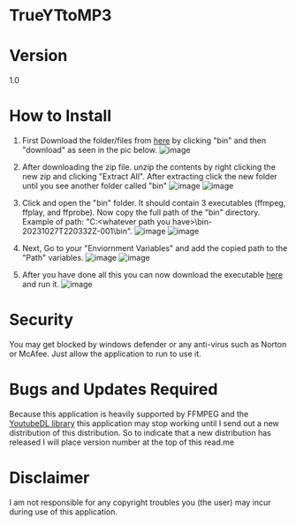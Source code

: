 # TrueYTtoMP3

# Version
1.0

# How to Install
1. First Download the folder/files from [here](https://drive.google.com/drive/folders/1Xkd6QZQocnWYIHb6Om-vRh5mvJPjeA7T?usp=drive_link) by clicking "bin" and then "download" as seen in the pic below.
![image](https://github.com/InfernoCycle/TrueYTtoMP3/assets/105338348/7a70beac-39ab-4559-961b-12298251ff00)

2. After downloading the zip file. unzip the contents by right clicking the new zip and clicking "Extract All". After extracting click the new folder until you see another folder called "bin"
![image](https://github.com/InfernoCycle/TrueYTtoMP3/assets/105338348/f10f18dc-81b3-4f2a-82e5-d9fc0045b317)
![image](https://github.com/InfernoCycle/TrueYTtoMP3/assets/105338348/e094b2a7-6d28-4fd9-83af-c4e95df37958)

4. Click and open the "bin" folder. It should contain 3 executables (ffmpeg, ffplay, and ffprobe). Now copy the full path of the "bin" directory. Example of path: "C:\<whatever path you have>\bin-20231027T220332Z-001\bin".
![image](https://github.com/InfernoCycle/TrueYTtoMP3/assets/105338348/aea5bab6-674b-4df0-9546-139c3af5e9f5)
![image](https://github.com/InfernoCycle/TrueYTtoMP3/assets/105338348/88dc3de9-a1ef-4ca7-82b3-bd8c46351e8d)

6. Next, Go to your "Enviornment Variables" and add the copied path to the "Path" variables.
![image](https://github.com/InfernoCycle/TrueYTtoMP3/assets/105338348/f9f83ba9-3a10-46fc-b51d-ad03cf8ee24d)
![image](https://github.com/InfernoCycle/TrueYTtoMP3/assets/105338348/b8900c27-59ce-4ba7-ad75-10dfa5392bdc)

5. After you have done all this you can now download the executable [here](https://drive.google.com/file/d/1gqsMojcxAj_dRJRLf1hsyXkg8CWSjqWq/view?usp=drive_link) and run it.
![image](https://github.com/InfernoCycle/TrueYTtoMP3/assets/105338348/69f6a138-82b7-4c41-a6c6-5c3db4ae8da3)

# Security
You may get blocked by windows defender or any anti-virus such as Norton or McAfee. Just allow the application to run to use it.

# Bugs and Updates Required
Because this application is heavily supported by FFMPEG and the [YoutubeDL library](https://github.com/ytdl-org/youtube-dl) this application may stop working until I send out a new distribution of this distribution. So to indicate that a new distribution has released I will place version number at the top of this read.me

# Disclaimer
I am not responsible for any copyright troubles you (the user) may incur during use of this application. 
